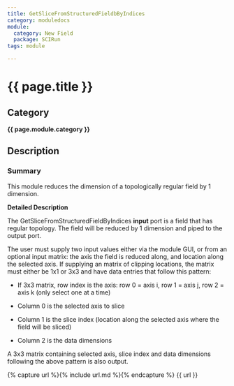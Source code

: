 ```yaml
---
title: GetSliceFromStructuredFieldbByIndices
category: moduledocs
module:
  category: New Field
  package: SCIRun
tags: module

---
```


# {{ page.title }}

## Category

**{{ page.module.category }}**

## Description

### Summary

This module reduces the dimension of a topologically regular field by 1 dimension.

**Detailed Description**

The GetSliceFromStructuredFieldByIndices **input** port is a field that has regular topology. The field will be reduced by 1 dimension and piped to the output port.

The user must supply two input values either via the module GUI, or from an optional input matrix: the axis the field is reduced along, and location along the selected axis. If supplying an matrix of clipping locations, the matrix must either be 1x1 or 3x3 and have data entries that follow this pattern:

  * If 3x3 matrix, row index is the axis: row 0 = axis i, row 1 = axis j, row 2 = axis k (only select one at a time)

  * Column 0 is the selected axis to slice

  * Column 1 is the slice index (location along the selected axis where the field will be sliced)

  * Column 2 is the data dimensions
  
A 3x3 matrix containing selected axis, slice index and data dimensions following the above pattern is also output.

{% capture url %}{% include url.md %}{% endcapture %}
{{ url }}
